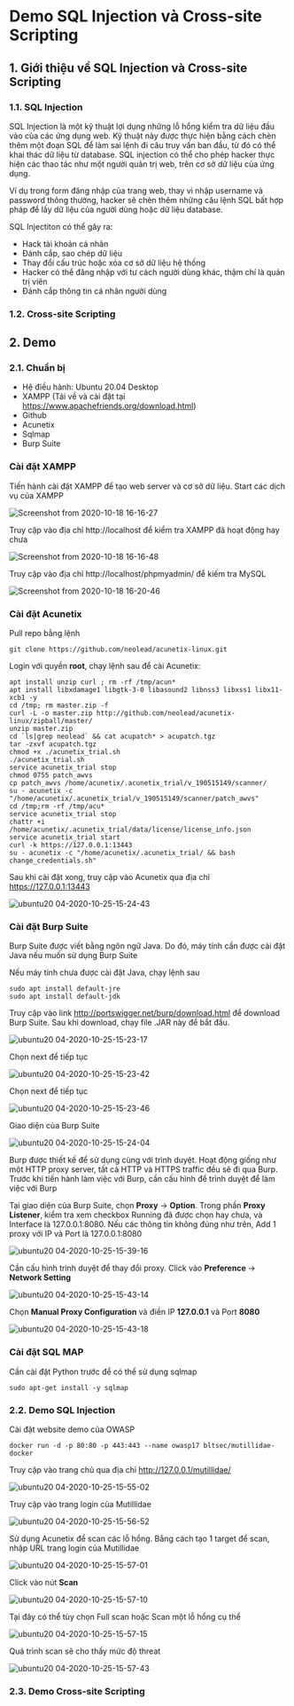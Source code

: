 # Demo SQL Injection và Cross-site Scripting 
## 1. Giới thiệu về SQL Injection và Cross-site Scripting 
### 1.1. SQL Injection

SQL Injection là một kỹ thuật lợi dụng những lỗ hổng kiểm tra dữ liệu đầu vào của các ứng dụng web. Kỹ thuật này được thực hiện bằng cách chèn thêm một đoạn SQL để làm sai lệnh đi câu truy vấn ban đầu, từ đó có thể khai thác dữ liệu từ database. SQL injection có thể cho phép hacker thực hiện các thao tác như một người quản trị web, trên cơ sở dữ liệu của ứng dụng.

Ví dụ trong form đăng nhập của trang web, thay vì nhập username và password thông thường, hacker sẽ chèn thêm những câu lệnh SQL bất hợp pháp để lấy dữ liệu của người dùng hoặc dữ liệu database.

SQL Injectiton có thể gây ra:
  + Hack tài khoản cá nhân
  + Đánh cắp, sao chép dữ liệu
  + Thay đổi cấu trúc hoặc xóa cơ sở dữ liệu hệ thống
  + Hacker có thể đăng nhập với tư cách người dùng khác, thậm chí là quản trị viên
  + Đánh cắp thông tin cá nhân người dùng 


### 1.2. Cross-site Scripting 
## 2. Demo
### 2.1. Chuẩn bị

  + Hệ điều hành: Ubuntu 20.04 Desktop
  + XAMPP (Tải về và cài đặt tại https://www.apachefriends.org/download.html)
  + Github
  + Acunetix
  + Sqlmap
  + Burp Suite

### Cài đặt XAMPP
Tiến hành cài đặt XAMPP để tạo web server và cơ sở dữ liệu. Start các dịch vụ của XAMPP

![Screenshot from 2020-10-18 16-16-27](https://user-images.githubusercontent.com/32956424/96363269-63dd2480-115d-11eb-958f-98a5f3352dc5.png)

Truy cập vào địa chỉ http://localhost để kiểm tra XAMPP đã hoạt động hay chưa

![Screenshot from 2020-10-18 16-16-48](https://user-images.githubusercontent.com/32956424/96363304-9e46c180-115d-11eb-90f7-24aac52a01aa.png)

Truy cập vào địa chỉ http://localhost/phpmyadmin/ để kiếm tra MySQL

![Screenshot from 2020-10-18 16-20-46](https://user-images.githubusercontent.com/32956424/96363349-e7971100-115d-11eb-8b18-a9a2307c9092.png)

### Cài đặt Acunetix

Pull repo bằng lệnh

```
git clone https://github.com/neolead/acunetix-linux.git
```
Login với quyền **root**, chạy lệnh sau để cài Acunetix:

```
apt install unzip curl ; rm -rf /tmp/acun*
apt install libxdamage1 libgtk-3-0 libasound2 libnss3 libxss1 libx11-xcb1 -y
cd /tmp; rm master.zip -f
curl -L -o master.zip http://github.com/neolead/acunetix-linux/zipball/master/
unzip master.zip
cd `ls|grep neolead` && cat acupatch* > acupatch.tgz
tar -zxvf acupatch.tgz
chmod +x ./acunetix_trial.sh
./acunetix_trial.sh
service acunetix_trial stop
chmod 0755 patch_awvs
cp patch_awvs /home/acunetix/.acunetix_trial/v_190515149/scanner/
su - acunetix -c "/home/acunetix/.acunetix_trial/v_190515149/scanner/patch_awvs"
cd /tmp;rm -rf /tmp/acu*
service acunetix_trial stop
chattr +i /home/acunetix/.acunetix_trial/data/license/license_info.json
service acunetix_trial start
curl -k https://127.0.0.1:13443
su - acunetix -c "/home/acunetix/.acunetix_trial/ && bash change_credentials.sh"
```
Sau khi cài đặt xong, truy cập vào Acunetix qua địa chỉ https://127.0.0.1:13443

![ubuntu20 04-2020-10-25-15-24-43](https://user-images.githubusercontent.com/32956424/97102211-40265b00-16d6-11eb-8cb0-1a093ffe2cdc.png)



### Cài đặt Burp Suite

Burp Suite được viết bằng ngôn ngữ Java. Do đó, máy tính cần được cài đặt Java nếu muốn sử dụng Burp Suite

Nếu máy tính chưa được cài đặt Java, chạy lệnh sau

```
sudo apt install default-jre
sudo apt install default-jdk
```

Truy cập vào link http://portswigger.net/burp/download.html để download Burp Suite. Sau khi download, chạy file .JAR này để bắt đầu.

![ubuntu20 04-2020-10-25-15-23-17](https://user-images.githubusercontent.com/32956424/97102218-503e3a80-16d6-11eb-8cd4-6025ae60c7f9.png)

Chọn next để tiếp tục 

![ubuntu20 04-2020-10-25-15-23-42](https://user-images.githubusercontent.com/32956424/97102226-5f24ed00-16d6-11eb-86b0-d4bc1c998f2d.png)


Chọn next để tiếp tục 

![ubuntu20 04-2020-10-25-15-23-46](https://user-images.githubusercontent.com/32956424/97102231-6a781880-16d6-11eb-9fd5-40faab0dc669.png)

Giao diện của Burp Suite

![ubuntu20 04-2020-10-25-15-24-04](https://user-images.githubusercontent.com/32956424/97102238-7368ea00-16d6-11eb-83f1-8db17190d5f8.png)

Burp được thiết kế để sử dụng cùng với trình duyệt. Hoạt động giống như một HTTP proxy server, tất cả HTTP và HTTPS traffic đều sẽ đi qua Burp. Trước khi tiến hành làm việc với Burp, cần cấu hình để trình duyệt để làm việc với Burp 

Tại giao diện của Burp Suite, chọn **Proxy** -> **Option**. Trong phần **Proxy Listener**, kiểm tra xem checkbox Running đã được chọn hay chưa, và Interface là 127.0.0.1:8080. Nếu các thông tin không đúng như trên, Add 1 proxy với IP và Port là 127.0.0.1:8080

![ubuntu20 04-2020-10-25-15-39-16](https://user-images.githubusercontent.com/32956424/97102457-474e6880-16d8-11eb-84b3-932dc27703dd.png)

Cần cấu hình trình duyệt để thay đổi proxy. Click vào **Preference** -> **Network Setting**

![ubuntu20 04-2020-10-25-15-43-14](https://user-images.githubusercontent.com/32956424/97102530-d8254400-16d8-11eb-9cbb-578db11aff22.png)

Chọn **Manual Proxy Configuration** và điền IP **127.0.0.1** và Port **8080**

![ubuntu20 04-2020-10-25-15-43-18](https://user-images.githubusercontent.com/32956424/97102564-21759380-16d9-11eb-8e4d-028305e0ac6d.png)


### Cài đặt SQL MAP

Cần cài đặt Python trước để có thể sử dụng sqlmap

```
sudo apt-get install -y sqlmap
```

### 2.2. Demo SQL Injection

Cài đặt website demo của OWASP

```
docker run -d -p 80:80 -p 443:443 --name owasp17 bltsec/mutillidae-docker
```
Truy cập vào trang chủ qua địa chỉ http://127.0.0.1/mutillidae/ 

![ubuntu20 04-2020-10-25-15-55-02](https://user-images.githubusercontent.com/32956424/97102727-76fe7000-16da-11eb-81a9-a130dc34b3ae.png)

Truy cập vào trang login của Mutillidae

![ubuntu20 04-2020-10-25-15-56-52](https://user-images.githubusercontent.com/32956424/97102779-e5dbc900-16da-11eb-97cb-b2678dba3160.png)

Sử dụng Acunetix để scan các lỗ hổng. Bằng cách tạo 1 target để scan, nhập URL trang login của Mutillidae

![ubuntu20 04-2020-10-25-15-57-01](https://user-images.githubusercontent.com/32956424/97102809-20456600-16db-11eb-8ad2-f0faa21a9b64.png)

Click vào nút **Scan**

![ubuntu20 04-2020-10-25-15-57-10](https://user-images.githubusercontent.com/32956424/97102817-2d625500-16db-11eb-84b7-d1cd443d3486.png)

Tại đây có thể tùy chọn Full scan hoặc Scan một lỗ hổng cụ thể

![ubuntu20 04-2020-10-25-15-57-15](https://user-images.githubusercontent.com/32956424/97102825-3e12cb00-16db-11eb-9c4c-9986816dbf90.png)

Quá trình scan sẽ cho thấy mức độ threat 

![ubuntu20 04-2020-10-25-15-57-43](https://user-images.githubusercontent.com/32956424/97102830-4965f680-16db-11eb-8310-0f90ecff8e13.png)



### 2.3. Demo Cross-site Scripting 
